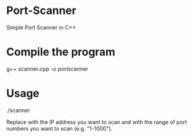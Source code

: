 # Port-Scanner

Simple Port  Scanner in C++

# Compile the program

g++ scanner.cpp -o portscanner


# Usage
./scanner <ip address> <port range>

Replace <ip address> with the IP address you want to scan and <port range> with the range of port numbers you want to scan (e.g. "1-1000").











